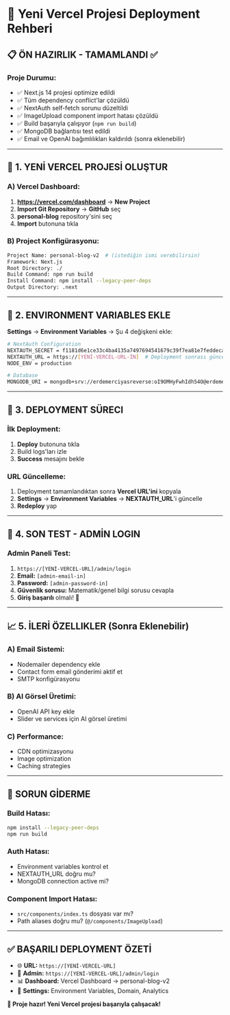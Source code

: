 # 🚀 Yeni Vercel Projesi Deployment Rehberi

## 📋 **ÖN HAZIRLIK - TAMAMLANDI ✅**

### **Proje Durumu:**
- ✅ Next.js 14 projesi optimize edildi
- ✅ Tüm dependency conflict'lar çözüldü
- ✅ NextAuth self-fetch sorunu düzeltildi
- ✅ ImageUpload component import hatası çözüldü
- ✅ Build başarıyla çalışıyor (`npm run build`)
- ✅ MongoDB bağlantısı test edildi
- ✅ Email ve OpenAI bağımlılıkları kaldırıldı (sonra eklenebilir)

---

## 🔧 **1. YENİ VERCEL PROJESİ OLUŞTUR**

### **A) Vercel Dashboard:**
1. **https://vercel.com/dashboard** → **New Project**
2. **Import Git Repository** → **GitHub** seç
3. **personal-blog** repository'sini seç
4. **Import** butonuna tıkla

### **B) Project Konfigürasyonu:**
```bash
Project Name: personal-blog-v2  # (istediğin ismi verebilirsin)
Framework: Next.js
Root Directory: ./
Build Command: npm run build
Install Command: npm install --legacy-peer-deps
Output Directory: .next
```

---

## 🔑 **2. ENVIRONMENT VARIABLES EKLE**

**Settings** → **Environment Variables** → Şu 4 değişkeni ekle:

```bash
# NextAuth Configuration
NEXTAUTH_SECRET = f1181d6e1ce33c4ba4135a7497694541679c39f7ea81e7feddeca23a93e39ab9
NEXTAUTH_URL = https://[YENİ-VERCEL-URL-İN]  # Deployment sonrası güncelle
NODE_ENV = production

# Database
MONGODB_URI = mongodb+srv://erdemerciyasreverse:oI9OMHyFwhIdh54O@erdemerciyas.1xlwobu.mongodb.net/?retryWrites=true&w=majority&appName=erdemerciyas
```

---

## 🚀 **3. DEPLOYMENT SÜRECI**

### **İlk Deployment:**
1. **Deploy** butonuna tıkla
2. Build logs'ları izle
3. **Success** mesajını bekle

### **URL Güncelleme:**
1. Deployment tamamlandıktan sonra **Vercel URL'ini** kopyala
2. **Settings** → **Environment Variables** → **NEXTAUTH_URL**'i güncelle
3. **Redeploy** yap

---

## 🎯 **4. SON TEST - ADMİN LOGIN**

### **Admin Paneli Test:**
1. `https://[YENİ-VERCEL-URL]/admin/login`
2. **Email:** `[admin-email-in]`
3. **Password:** `[admin-password-in]`
4. **Güvenlik sorusu:** Matematik/genel bilgi sorusu cevapla
5. **Giriş başarılı** olmalı! 🎉

---

## 📈 **5. İLERİ ÖZELLIKLER (Sonra Eklenebilir)**

### **A) Email Sistemi:**
- Nodemailer dependency ekle
- Contact form email gönderimi aktif et
- SMTP konfigürasyonu

### **B) AI Görsel Üretimi:**
- OpenAI API key ekle
- Slider ve services için AI görsel üretimi

### **C) Performance:**
- CDN optimizasyonu
- Image optimization
- Caching strategies

---

## 🔧 **SORUN GİDERME**

### **Build Hatası:**
```bash
npm install --legacy-peer-deps
npm run build
```

### **Auth Hatası:**
- Environment variables kontrol et
- NEXTAUTH_URL doğru mu?
- MongoDB connection active mi?

### **Component Import Hatası:**
- `src/components/index.ts` dosyası var mı?
- Path aliases doğru mu? (`@/components/ImageUpload`)

---

## ✅ **BAŞARILI DEPLOYMENT ÖZETİ**

- 🌐 **URL:** `https://[YENİ-VERCEL-URL]`
- 🔐 **Admin:** `https://[YENİ-VERCEL-URL]/admin/login`
- 📊 **Dashboard:** Vercel Dashboard → personal-blog-v2
- 🔧 **Settings:** Environment Variables, Domain, Analytics

**🎉 Proje hazır! Yeni Vercel projesi başarıyla çalışacak!** 